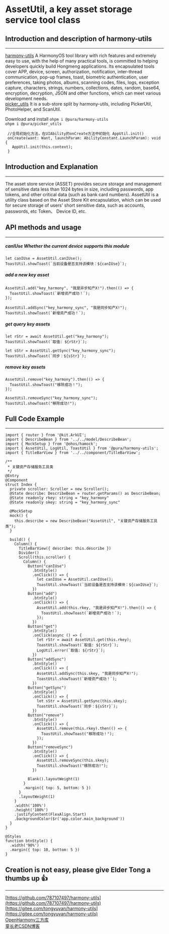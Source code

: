 # AssetUtil, a key asset storage service tool class

## Introduction and description of harmony-utils

------
[harmony-utils](https://ohpm.openharmony.cn/#/cn/detail/@pura%2Fharmony-utils) A HarmonyOS tool library with rich features and extremely easy to use, with the help of many practical tools, is committed to helping developers quickly build Hongmeng applications. Its encapsulated tools cover APP, device, screen, authorization, notification, inter-thread communication, pop-up frames, toast, biometric authentication, user preferences, taking photos, albums, scanning codes, files, logs, exception capture, characters, strings, numbers, collections, dates, random, base64, encryption, decryption, JSON and other functions, which can meet various development needs.   
[picker_utils](https://ohpm.openharmony.cn/#/cn/detail/@pura%2Fpicker_utils) It is a sub-store split by harmony-utils, including PickerUtil, PhotoHelper, and ScanUtil.   

Download and install
`ohpm i @pura/harmony-utils`  
`ohpm i @pura/picker_utils`

 ```
  //全局初始化方法，在UIAbility的onCreate方法中初始化 AppUtil.init()
  onCreate(want: Want, launchParam: AbilityConstant.LaunchParam): void {
    AppUtil.init(this.context);
  }
 ```

## Introduction and Explanation

------

The asset store service (ASSET) provides secure storage and management of sensitive data less than 1024 bytes in size, including passwords, app tokens, and other critical data (such as bank card numbers).
AssetUtil is a utility class based on the Asset Store Kit encapsulation, which can be used for secure storage of users' short sensitive data, such as accounts, passwords, etc Token、 Device ID, etc.


## API methods and usage

------

##### canIUse Whether the current device supports this module

```
let canIUse = AssetUtil.canIUse();
ToastUtil.showToast(`当前设备是否支持该模块：${canIUse}`);
```

##### add a new key asset

```
AssetUtil.add("key_harmony", "我是异步知产X!").then(() => {
  ToastUtil.showToast(`新增资产成功！`);
});

AssetUtil.addSync("key_harmony_sync", "我是同步知产X!");
ToastUtil.showToast(`新增资产成功！`);
```

##### get query key assets

```
let rStr = await AssetUtil.get("key_harmony");
ToastUtil.showToast(`取值: ${rStr}`);

let sStr = AssetUtil.getSync("key_harmony_sync");
ToastUtil.showToast(`同步：${sStr}`);
```

##### remove key assets

```
AssetUtil.remove("key_harmony").then(() => {
  ToastUtil.showToast("移除成功！");
});

AssetUtil.removeSync("key_harmony_sync");
ToastUtil.showToast("移除成功!");
```


## Full Code Example

------

```
import { router } from '@kit.ArkUI';
import { DescribeBean } from '../../model/DescribeBean';
import { MockSetup } from '@ohos/hamock';
import { AssetUtil, LogUtil, ToastUtil } from '@pura/harmony-utils';
import { TitleBarView } from '../../component/TitleBarView';

/**
 * 关键资产存储服务工具类
 */
@Entry
@Component
struct Index {
  private scroller: Scroller = new Scroller();
  @State describe: DescribeBean = router.getParams() as DescribeBean;
  @State readonly rkey: string = "key_harmony"
  @State readonly skey: string = "key_harmony_sync"

  @MockSetup
  mock() {
    this.describe = new DescribeBean("AssetUtil", "关键资产存储服务工具类");
  }

  build() {
    Column() {
      TitleBarView({ describe: this.describe })
      Divider()
      Scroll(this.scroller) {
        Column() {
          Button("canIUse")
            .btnStyle()
            .onClick(() => {
              let canIUse = AssetUtil.canIUse();
              ToastUtil.showToast(`当前设备是否支持该模块：${canIUse}`);
            })
          Button("add")
            .btnStyle()
            .onClick(() => {
              AssetUtil.add(this.rkey, "我是异步知产X!").then(() => {
                ToastUtil.showToast(`新增资产成功！`);
              });
            })
          Button("get")
            .btnStyle()
            .onClick(async () => {
              let rStr = await AssetUtil.get(this.rkey);
              ToastUtil.showToast(`取值: ${rStr}`);
              LogUtil.error(`取值: ${rStr}`);
            })
          Button("addSync")
            .btnStyle()
            .onClick(() => {
              AssetUtil.addSync(this.skey, "我是同步知产X!");
              ToastUtil.showToast(`新增资产成功！`);
            })
          Button("getSync")
            .btnStyle()
            .onClick(() => {
              let sStr = AssetUtil.getSync(this.skey);
              ToastUtil.showToast(`同步：${sStr}`);
            })
          Button("remove")
            .btnStyle()
            .onClick(() => {
              AssetUtil.remove(this.rkey).then(() => {
                ToastUtil.showToast("移除成功！");
              });
            })
          Button("removeSync")
            .btnStyle()
            .onClick(() => {
              AssetUtil.removeSync(this.skey);
              ToastUtil.showToast("移除成功!");
            })

          Blank().layoutWeight(1)
        }
        .margin({ top: 5, bottom: 5 })
      }
      .layoutWeight(1)
    }
    .width('100%')
    .height('100%')
    .justifyContent(FlexAlign.Start)
    .backgroundColor($r('app.color.main_background'))
  }
}

@Styles
function btnStyle() {
  .width('90%')
  .margin({ top: 10, bottom: 5 })
}
```


## Creation is not easy, please give Elder Tong a thumbs up 👍

------
[https://github.com/787107497/harmony-utils](https://github.com/787107497/harmony-utils)   
[https://gitee.com/tongyuyan/harmony-utils](https://gitee.com/tongyuyan/harmony-utils)   
[OpenHarmony三方库](https://ohpm.openharmony.cn/#/cn/detail/@pura%2Fharmony-utils)   
[童长老CSDN博客](https://blog.csdn.net/qq_32922545)   
   

